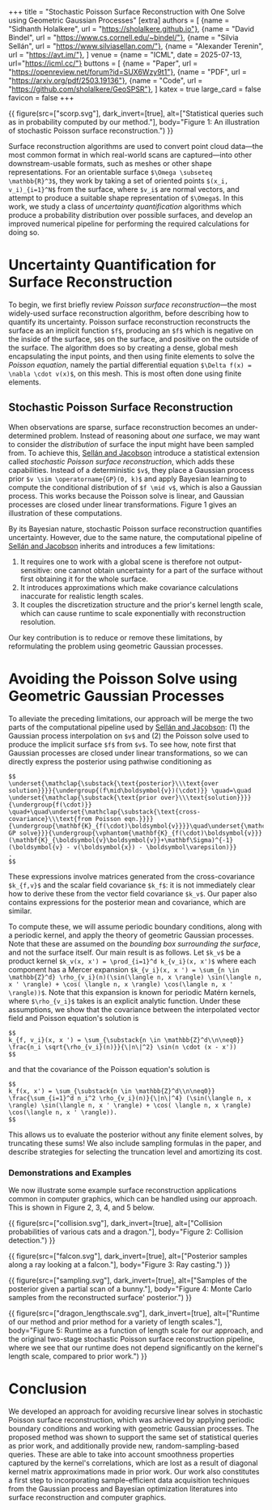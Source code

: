 +++
title = "Stochastic Poisson Surface Reconstruction with One Solve using Geometric Gaussian Processes"
[extra]
authors = [
    {name = "Sidhanth Holalkere", url = "https://sholalkere.github.io"},
    {name = "David Bindel", url = "https://www.cs.cornell.edu/~bindel/"},
    {name = "Silvia Sellán", url = "https://www.silviasellan.com/"},
    {name = "Alexander Terenin", url = "https://avt.im/"},
]
venue = {name = "ICML", date = 2025-07-13, url="https://icml.cc/"}
buttons = [
    {name = "Paper", url = "https://openreview.net/forum?id=SUX6Wzy9t1"},
    {name = "PDF", url = "https://arxiv.org/pdf/2503.19136"},
    {name = "Code", url = "https://github.com/sholalkere/GeoSPSR"},
]
katex = true
large_card = false
favicon = false
+++


{{ figure(src=["scorp.svg"], dark_invert=[true], alt=["Statistical queries such as in probability computed by our method."], body="Figure 1: An illustration of stochastic Poisson surface reconstruction.") }}

Surface reconstruction algorithms are used to convert point cloud data—the most common format in which real-world scans are captured—into other downstream-usable formats, such as meshes or other shape representations. 
For an orientable surface `$\Omega \subseteq \mathbb{R}^3$`, they work by taking a set of oriented points `$(x_i, v_i)_{i=1}^N$` from the surface, where `$v_i$` are normal vectors, and attempt to produce a suitable shape representation of `$\Omega$`.
In this work, we study a class of *uncertainty quantification* algorithms which produce a probability distribution over possible surfaces, and develop an improved numerical pipeline for performing the required calculations for doing so.

# Uncertainty Quantification for Surface Reconstruction

To begin, we first briefly review *Poisson surface reconstruction*—the most widely-used surface reconstruction algorithm, before describing how to quantify its uncertainty.
Poisson surface reconstruction reconstructs the surface as an implicit function `$f$`, producing an `$f$` which is negative on the inside of the surface, `$0$` on the surface, and positive on the outside of the surface. 
The algorithm does so by creating a dense, global mesh encapsulating the input points, and then using finite elements to solve the *Poisson equation*, namely the partial differential equation `$\Delta f(x) = \nabla \cdot v(x)$`, on this mesh.
This is most often done using finite elements.

## Stochastic Poisson Surface Reconstruction

When observations are sparse, surface reconstruction becomes an under-determined problem.
Instead of reasoning about *one* surface, we may want to consider the *distribution* of surface the input might have been sampled from. 
To achieve this, [Sellán and Jacobson](https://dl.acm.org/doi/10.1145/3550454.3555441) introduce a statistical extension called *stochastic Poisson surface reconstruction*, which adds these capabilities. 
Instead of a deterministic `$v$`, they place a Gaussian process prior `$v \sim \operatorname{GP}(0, k)$` and apply Bayesian learning to compute the conditional distribution of `$f \mid v$`, which is also a Gaussian process. 
This works because the Poisson solve is linear, and Gaussian processes are closed under linear transformations.
Figure 1 gives an illustration of these computations.

By its Bayesian nature, stochastic Poisson surface reconstruction quantifies uncertainty.
However, due to the same nature, the computational pipeline of [Sellán and Jacobson](https://dl.acm.org/doi/10.1145/3550454.3555441) inherits and introduces a few limitations:

1. It requires one to work with a global scene is therefore not output-sensitive: one cannot obtain uncertainty for a part of the surface without first obtaining it for the whole surface.
2. It introduces approximations which make covariance calculations inaccurate for realistic length scales.
3. It couples the discretization structure and the prior's kernel length scale, which can cause runtime to scale exponentially with reconstruction resolution.

Our key contribution is to reduce or remove these limitations, by reformulating the problem using geometric Gaussian processes.

# Avoiding the Poisson Solve using Geometric Gaussian Processes

To alleviate the preceding limitations, our approach will be merge the two parts of the computational pipeline used by [Sellán and Jacobson](https://dl.acm.org/doi/10.1145/3550454.3555441): (1) the Gaussian process interpolation on `$v$` and (2) the Poisson solve used to produce the implicit surface `$f$` from `$v$`.
To see how, note first that Gaussian processes are closed under linear transformations, so we can directly express the posterior using pathwise conditioning as
```
$$
\underset{\mathclap{\substack{\text{posterior}\\\text{over solution}}}}{\undergroup{(f\mid\boldsymbol{v})(\cdot)}} \quad=\quad \underset{\mathclap{\substack{\text{prior over}\\\text{solution}}}}{\undergroup{f(\cdot)}} \quad+\quad\underset{\mathclap{\substack{\text{cross-covariance}\\\text{from Poisson eqn.}}}}{\undergroup{\mathbf{K}_{f(\cdot)\boldsymbol{v}}}}\quad\underset{\mathclap{\text{standard GP solve}}}{\undergroup{\vphantom{\mathbf{K}_{f(\cdot)\boldsymbol{v}}}(\mathbf{K}_{\boldsymbol{v}\boldsymbol{v}}+\mathbf\Sigma)^{-1}(\boldsymbol{v} - v(\boldsymbol{x}) - \boldsymbol\varepsilon)}}
.
$$
```
These expressions involve matrices generated from the cross-covariance `$k_{f,v}$` and the scalar field covariance `$k_f$`: it is not immediately clear how to derive these from the vector field covariance `$k_v$`.
Our paper also contains expressions for the posterior mean and covariance, which are similar.

To compute these, we will assume periodic boundary conditions, along with a periodic kernel, and apply the theory of geometric Gaussian processes. 
Note that these are assumed on the *bounding box surrounding the surface*, and not the surface itself.
Our main result is as follows.
Let `$k_v$` be a product kernel `$k_v(x, x') = \prod_{i=1}^d k_{v_i}(x, x')$` where each component has a Mercer expansion `$k_{v_i}(x, x ') = \sum_{n \in \mathbb{Z}^d} \rho_{v_i}(n)(\sin(\langle n, x \rangle) \sin(\langle n, x ' \rangle) + \cos( \langle n, x \rangle) \cos(\langle n, x ' \rangle))$`.
Note that this expansion is known for periodic Matérn kernels, where `$\rho_{v_i}$` takes is an explicit analytic function.
Under these assumptions, we show that the covariance between the interpolated vector field and Poisson equation's solution is
```
$$
k_{f, v_i}(x, x ') = \sum_{\substack{n \in \mathbb{Z}^d\\n\neq0}} \frac{n_i \sqrt{\rho_{v_i}(n)}}{\|n\|^2} \sin(n \cdot (x - x'))
$$
```
and that the covariance of the Poisson equation's solution is
```
$$
k_f(x, x') = \sum_{\substack{n \in \mathbb{Z}^d\\n\neq0}} \frac{\sum_{i=1}^d n_i^2 \rho_{v_i}(n)}{\|n\|^4} (\sin(\langle n, x \rangle) \sin(\langle n, x ' \rangle) + \cos( \langle n, x \rangle) \cos(\langle n, x ' \rangle)).
$$
```
This allows us to evaluate the posterior without any finite element solves, by truncating these sums!
We also include sampling formulas in the paper, and describe strategies for selecting the truncation level and amortizing its cost.


### Demonstrations and Examples

We now illustrate some example surface reconstruction applications common in computer graphics, which can be handled using our approach.
This is shown in Figure 2, 3, 4, and 5 below.

{{ figure(src=["collision.svg"], dark_invert=[true], alt=["Collision probabilities of various cats and a dragon."], body="Figure 2: Collision detection.") }}

{{ figure(src=["falcon.svg"], dark_invert=[true], alt=["Posterior samples along a ray looking at a falcon."], body="Figure 3: Ray casting.") }}

{{ figure(src=["sampling.svg"], dark_invert=[true], alt=["Samples of the posterior given a partial scan of a bunny."], body="Figure 4: Monte Carlo samples from the reconstructed surface' posterior.") }}

{{ figure(src=["dragon_lengthscale.svg"], dark_invert=[true], alt=["Runtime of our method and prior method for a variety of length scales."], body="Figure 5: Runtime as a function of length scale for our approach, and the original two-stage stochastic Poisson surface reconstruction pipeline, where we see that our runtime does not depend significantly on the kernel's length scale, compared to prior work.") }}


# Conclusion

We developed an approach for avoiding recursive linear solves in stochastic Poisson surface reconstruction, which was achieved by applying periodic boundary conditions and working with geometric Gaussian processes.
The proposed method was shown to support the same set of statistical queries as prior work, and additionally provide new, random-sampling-based queries. 
These are able to take into account smoothness properties captured by the kernel's correlations, which are lost as a result of diagonal kernel matrix approximations made in prior work.
Our work also constitutes a first step to incorporating sample-efficient data acquisition techniques from the Gaussian process and Bayesian optimization literatures into surface reconstruction and computer graphics.
